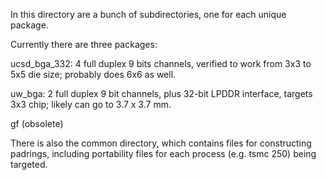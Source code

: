 In this directory are a bunch of subdirectories, one for each unique package.

Currently there are three packages:

ucsd_bga_332: 4 full duplex 9 bits channels, verified to work from 3x3 to 5x5 die size; probably does 6x6 as well. 

uw_bga:       2 full duplex 9 bit channels, plus 32-bit LPDDR interface, targets 3x3 chip; likely can go to 3.7 x 3.7 mm.

gf (obsolete)


There is also the common directory, which contains files for constructing padrings, 
including portability files for each process (e.g. tsmc 250) being targeted.
